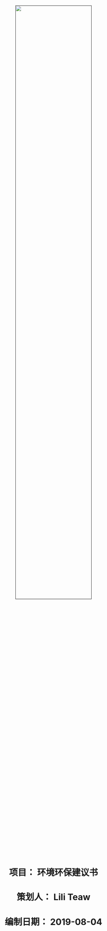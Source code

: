 
<p align="center">
    <a href="">
        <img src="https://i.imgur.com/F0Q5DjC.png" width="70%">
    </a>
    <h1 align="center">项目： 环境环保建议书</h1>
    <h1 align="center">策划人： Lili Teaw</h1>
    <h1 align="center">编制日期： 2019-08-04</h1>




